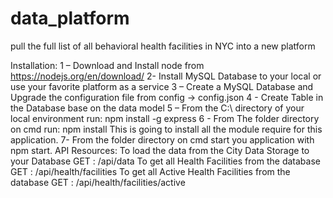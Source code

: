 # data_platform
pull the full list of all behavioral health facilities in NYC into a new platform

Installation: 
1 – Download and Install node from https://nodejs.org/en/download/
2- Install MySQL Database to your local or use your favorite platform as a service
3 – Create a MySQL Database and Upgrade the configuration file from config -> config.json
4 - Create Table in the Database base on the data model
5 – From the C:\ directory of your local environment run: npm install -g express
6 - From The folder directory on cmd run: npm install 
    This is going to install all the module require for this application.
7- From the folder directory on cmd start you application with npm start.
API Resources:
To load the data from the City Data Storage to your Database 
GET : /api/data
To get all Health Facilities from the database 
GET : /api/health/facilities
To get all Active Health Facilities from the database 
GET : /api/health/facilities/active
